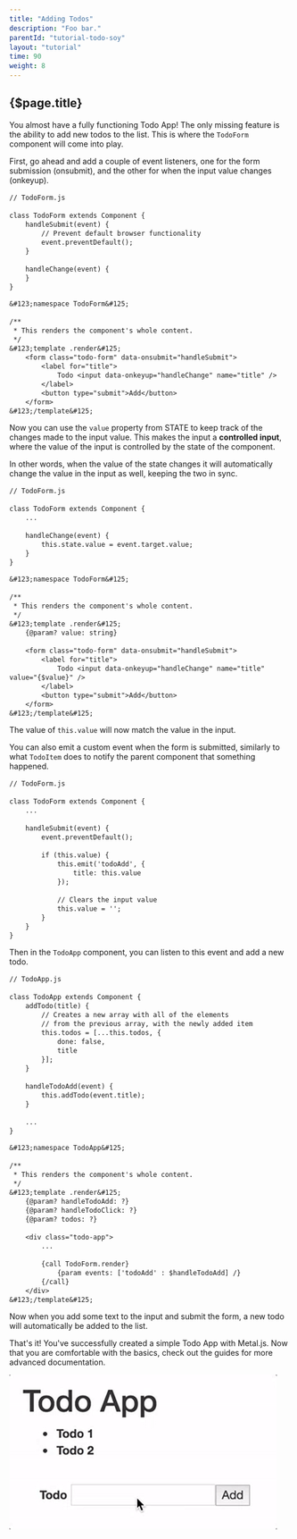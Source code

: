 ```yaml
---
title: "Adding Todos"
description: "Foo bar."
parentId: "tutorial-todo-soy"
layout: "tutorial"
time: 90
weight: 8
---
```


## {$page.title}

You almost have a fully functioning Todo App! The only missing feature is the
ability to add new todos to the list. This is where the `TodoForm` component
will come into play.

First, go ahead and add a couple of event listeners, one for the form
submission (onsubmit), and the other for when the input value changes (onkeyup).

```text/javascript
// TodoForm.js

class TodoForm extends Component {
	handleSubmit(event) {
		// Prevent default browser functionality
		event.preventDefault();
	}

	handleChange(event) {
	}
}
```
```soy
&#123;namespace TodoForm&#125;

/**
 * This renders the component's whole content.
 */
&#123;template .render&#125;
	<form class="todo-form" data-onsubmit="handleSubmit">
		<label for="title">
			Todo <input data-onkeyup="handleChange" name="title" />
		</label>
		<button type="submit">Add</button>
	</form>
&#123;/template&#125;
```

Now you can use the `value` property from STATE to keep track of the changes
made to the input value. This makes the input a **controlled input**, where the
value of the input is controlled by the state of the component.

In other words, when the value of the state changes it will automatically change
the value in the input as well, keeping the two in sync.

```text/javascript
// TodoForm.js

class TodoForm extends Component {
	...

	handleChange(event) {
		this.state.value = event.target.value;
	}
}
```
```soy
&#123;namespace TodoForm&#125;

/**
 * This renders the component's whole content.
 */
&#123;template .render&#125;
	{@param? value: string}

	<form class="todo-form" data-onsubmit="handleSubmit">
		<label for="title">
			Todo <input data-onkeyup="handleChange" name="title" value="{$value}" />
		</label>
		<button type="submit">Add</button>
	</form>
&#123;/template&#125;
```

The value of `this.value` will now match the value in the input.

You can also emit a custom event when the form is submitted, similarly to
what `TodoItem` does to notify the parent component that something happened.

```text/javascript
// TodoForm.js

class TodoForm extends Component {
	...

	handleSubmit(event) {
		event.preventDefault();

		if (this.value) {
			this.emit('todoAdd', {
				title: this.value
			});

			// Clears the input value
			this.value = '';
		}
	}
}
```

Then in the `TodoApp` component, you can listen to this event and add a new
todo.

```text/javascript
// TodoApp.js

class TodoApp extends Component {
	addTodo(title) {
		// Creates a new array with all of the elements
		// from the previous array, with the newly added item
		this.todos = [...this.todos, {
			done: false,
			title
		}];
	}

	handleTodoAdd(event) {
		this.addTodo(event.title);
	}

	...
}
```
```soy
&#123;namespace TodoApp&#125;

/**
 * This renders the component's whole content.
 */
&#123;template .render&#125;
	{@param? handleTodoAdd: ?}
	{@param? handleTodoClick: ?}
	{@param? todos: ?}

	<div class="todo-app">
		...

		{call TodoForm.render}
			{param events: ['todoAdd' : $handleTodoAdd] /}
		{/call}
	</div>
&#123;/template&#125;
```

Now when you add some text to the input and submit the form, a new todo will
automatically be added to the list.

That's it! You've successfully created a simple Todo App with Metal.js. Now that
you are comfortable with the basics, check out the guides for more advanced
documentation.

![Finished GIF](/images/tutorials/todo-app/finished_todo_anim.gif "Finished GIF")
